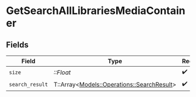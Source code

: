# GetSearchAllLibrariesMediaContainer


## Fields

| Field                                                                                 | Type                                                                                  | Required                                                                              | Description                                                                           |
| ------------------------------------------------------------------------------------- | ------------------------------------------------------------------------------------- | ------------------------------------------------------------------------------------- | ------------------------------------------------------------------------------------- |
| `size`                                                                                | *::Float*                                                                             | :heavy_check_mark:                                                                    | N/A                                                                                   |
| `search_result`                                                                       | T::Array<[Models::Operations::SearchResult](../../models/operations/searchresult.md)> | :heavy_check_mark:                                                                    | N/A                                                                                   |
